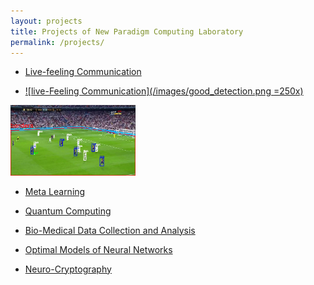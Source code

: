 ```yaml
---
layout: projects
title: Projects of New Paradigm Computing Laboratory
permalink: /projects/
---
```


- [Live-feeling Communication](/projects/lfc.md)

- [![live-Feeling Communication](/images/good_detection.png =250x)](/projects/lfc.md)

<a href="projects/lfc.md"><img src="images/good_detection.png" width="200"></href>

- [Meta Learning](/projects/lfc.md)

- [Quantum Computing](/projects/quantum.md)

- [Bio-Medical Data Collection and Analysis](/project/biomed.md)

- [Optimal Models of Neural Networks](/projects/ai.md)

- [Neuro-Cryptography](/project/neurocrypt.md)





